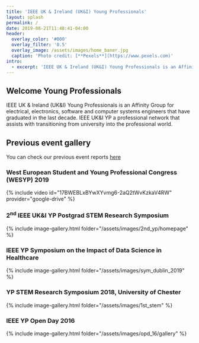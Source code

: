 ```yaml
---
title: 'IEEE UK & Ireland (UK&I) Young Professionals'
layout: splash
permalink: /
date: 2019-08-21T11:48:41-04:00
header:
  overlay_color: '#000'
  overlay_filter: '0.5'
  overlay_image: /assets/images/home_baner.jpg
  caption: 'Photo credit: [**Pexels**](https://www.pexels.com)'
intro:
  - excerpt: 'IEEE UK & Ireland (UK&I) Young Professionals is an Affinity Group for electrical, electronics, software and computer systems engineers that have graduated in the last decade. IEEE UK&I YP a professional network that assists with transitioning from university into the professional world.'
---
```


## Welcome Young Professionals

IEEE UK & Ireland (UK&I) Young Professionals is an Affinity Group for electrical, electronics, software and computer systems engineers that have graduated in the last decade. IEEE UK&I YP a professional network that assists with transitioning from university into the professional world.

## Previous event gallery

You can check our previous event reports [here](/categories/previous-events/)

### West European Student and Young Professional Congress (WESYP) 2019

{% include video id="17BWEBLxBYwXYvmg6-2aQ2tWvKzkaV4RW" provider="google-drive" %}

### 2<sup>nd</sup> IEEE UK&I YP Postgrad STEM Research Symposium

{% include image-gallery.html folder="/assets/images/2nd_yp/homepage" %}

### IEEE YP Symposium on the Impact of Data Science in Healthcare

{% include image-gallery.html folder="/assets/images/sym_dublin_2019" %}

### YP STEM Research Symposium 2018, University of Chester

{% include image-gallery.html folder="/assets/images/1st_stem" %}

### IEEE YP Open Day 2016

{% include image-gallery.html folder="/assets/images/opd_16/gallery" %}

